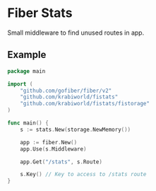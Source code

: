 # Fiber Stats

Small middleware to find unused routes in app.

## Example

```go
package main

import (
	"github.com/gofiber/fiber/v2"
	"github.com/krabiworld/fistats"
	"github.com/krabiworld/fistats/fistorage"
)

func main() {
	s := stats.New(storage.NewMemory())

	app := fiber.New()
	app.Use(s.Middleware)

	app.Get("/stats", s.Route)

	s.Key() // Key to access to /stats route
}
```
